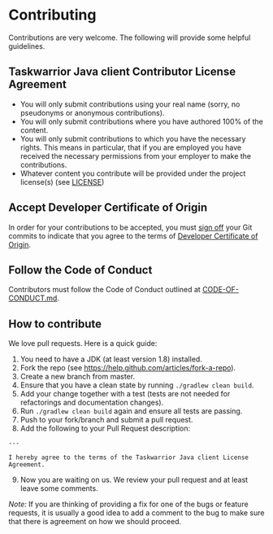 # Contributing

Contributions are very welcome. The following will provide some helpful guidelines.

## Taskwarrior Java client Contributor License Agreement

* You will only submit contributions using your real name (sorry, no pseudonyms or anonymous contributions).
* You will only submit contributions where you have authored 100% of the content.
* You will only submit contributions to which you have the necessary rights.
This means in particular, that if you are employed you have received the necessary permissions
from your employer to make the contributions.
* Whatever content you contribute will be provided under the project license(s) (see [LICENSE](LICENSE))


## Accept Developer Certificate of Origin

In order for your contributions to be accepted, you must [sign off](https://git-scm.com/docs/git-commit#git-commit---signoff)
your Git commits to indicate that you agree to the terms of [Developer Certificate of Origin](https://developercertificate.org/).


## Follow the Code of Conduct

Contributors must follow the Code of Conduct outlined at [CODE-OF-CONDUCT.md](CODE-OF-CONDUCT.md).


## How to contribute

We love pull requests. Here is a quick guide:

1. You need to have a JDK (at least version 1.8) installed.
2. Fork the repo (see https://help.github.com/articles/fork-a-repo).
3. Create a new branch from master.
4. Ensure that you have a clean state by running `./gradlew clean build`.
5. Add your change together with a test (tests are not needed for refactorings and documentation changes).
6. Run `./gradlew clean build` again and ensure all tests are passing.
7. Push to your fork/branch and submit a pull request.
8. Add the following to your Pull Request description:
```
---

I hereby agree to the terms of the Taskwarrior Java client License Agreement.
```
9. Now you are waiting on us. We review your pull request and at least leave some comments.

*Note:* If you are thinking of providing a fix for one of the bugs or feature requests, it is usually
a good idea to add a comment to the bug to make sure that there is agreement on how we should proceed.
